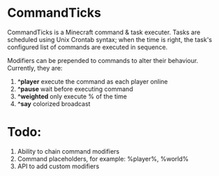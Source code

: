 # CommandTicks
CommandTicks is a Minecraft command & task executer. Tasks are scheduled using Unix Crontab syntax; when the time is right, the task's configured list of commands are executed in sequence.

Modifiers can be prepended to commands to alter their behaviour.
Currently, they are:

1. **^player** execute the command as each player online
2. **^pause <seconds>** wait <seconds> before executing command
3. **^weighted <chance>** only execute <chance>% of the time
4. **^say** colorized broadcast

# Todo:
1. Ability to chain command modifiers
2. Command placeholders, for example: %player%, %world%
3. API to add custom modifiers
